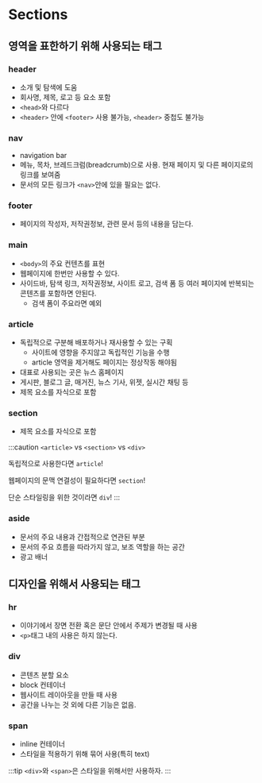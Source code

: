 # Sections

## 영역을 표한하기 위해 사용되는 태그

### header

- 소개 및 탐색에 도움
- 회사명, 제목, 로고 등 요소 포함
- `<head>`와 다르다
- `<header>` 안에 `<footer>` 사용 불가능, `<header>` 중첩도 불가능

### nav

- navigation bar
- 메뉴, 목차, 브레드크럼(breadcrumb)으로 사용. 현재 페이지 및 다른 페이지로의 링크를 보여줌
- 문서의 모든 링크가 `<nav>`안에 있을 필요는 없다.

### footer

- 페이지의 작성자, 저작권정보, 관련 문서 등의 내용을 담는다.

### main

- `<body>`의 주요 컨텐츠를 표현
- 웹페이지에 한번만 사용할 수 있다.
- 사이드바, 탐색 링크, 저작권정보, 사이트 로고, 검색 폼 등 여러 페이지에 반복되는 콘텐츠를 포함하면 안된다.
  - 검색 폼이 주요라면 예외

### article

- 독립적으로 구분해 배포하거나 재사용할 수 있는 구획
  - 사이트에 영향을 주지않고 독립적인 기능을 수행
  - article 영역을 제거해도 페이지는 정상작동 해야됨
- 대표로 사용되는 곳은 뉴스 홈페이지
- 게시판, 블로그 글, 매거진, 뉴스 기사, 위젯, 실시간 채팅 등
- 제목 요소를 자식으로 포함

### section

- 제목 요소를 자식으로 포함

:::caution
`<article>` vs `<section>` vs `<div>`

독립적으로 사용한다면 `article`!

웹페이지의 문맥 연결성이 필요하다면 `section`!

단순 스타일링을 위한 것이라면 `div`!
:::

### aside

- 문서의 주요 내용과 간접적으로 연관된 부분
- 문서의 주요 흐름을 따라가지 않고, 보조 역할을 하는 공간
- 광고 배너

## 디자인을 위해서 사용되는 태그

### hr

- 이야기에서 장면 전환 혹은 문단 안에서 주제가 변경될 때 사용
- `<p>`태그 내의 사용은 하지 않는다.

### div

- 콘텐츠 분할 요소
- block 컨테이너
- 웹사이트 레이아웃을 만들 때 사용
- 공간을 나누는 것 외에 다른 기능은 없음.

### span

- inline 컨테이너
- 스타일을 적용하기 위해 묶어 사용(특히 text)

:::tip
`<div>`와 `<span>`은 스타일을 위해서만 사용하자.
:::
